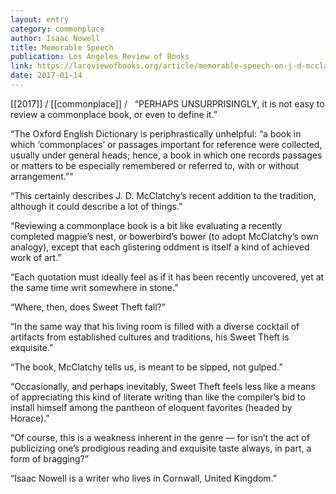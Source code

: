 ```yaml
---
layout: entry
category: commonplace
author: Isaac Nowell
title: Memorable Speech
publication: Los Angeles Review of Books
link: https://lareviewofbooks.org/article/memorable-speech-on-j-d-mcclatchys-sweet-theft-a-poets-commonplace-book/
date: 2017-01-14
---
```


[[2017]] / [[commonplace]] / 
 
“PERHAPS UNSURPRISINGLY, it is not easy to review a commonplace book, or even to define it.”

“The Oxford English Dictionary is periphrastically unhelpful: “a book in which ‘commonplaces’ or passages important for reference were collected, usually under general heads; hence, a book in which one records passages or matters to be especially remembered or referred to, with or without arrangement.””

“This certainly describes J. D. McClatchy’s recent addition to the tradition, although it could describe a lot of things.”

“Reviewing a commonplace book is a bit like evaluating a recently completed magpie’s nest, or bowerbird’s bower (to adopt McClatchy’s own analogy), except that each glistering oddment is itself a kind of achieved work of art.”

“Each quotation must ideally feel as if it has been recently uncovered, yet at the same time writ somewhere in stone.”

“Where, then, does Sweet Theft fall?”

“In the same way that his living room is filled with a diverse cocktail of artifacts from established cultures and traditions, his Sweet Theft is exquisite.”

“The book, McClatchy tells us, is meant to be sipped, not gulped.”

“Occasionally, and perhaps inevitably, Sweet Theft feels less like a means of appreciating this kind of literate writing than like the compiler’s bid to install himself among the pantheon of eloquent favorites (headed by Horace).”

“Of course, this is a weakness inherent in the genre — for isn’t the act of publicizing one’s prodigious reading and exquisite taste always, in part, a form of bragging?”

“Isaac Nowell is a writer who lives in Cornwall, United Kingdom.”

